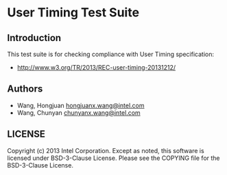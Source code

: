 # User Timing Test Suite

## Introduction

This test suite is for checking compliance with User Timing specification:
* http://www.w3.org/TR/2013/REC-user-timing-20131212/

## Authors

* Wang, Hongjuan <hongjuanx.wang@intel.com>
* Wang, Chunyan <chunyanx.wang@intel.com>

## LICENSE

Copyright (c) 2013 Intel Corporation.
Except as noted, this software is licensed under BSD-3-Clause License.
Please see the COPYING file for the BSD-3-Clause License.
